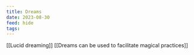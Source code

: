 ```yaml
---
title: Dreams
date: 2023-08-30
feed: hide
tags:
---
```

[[Lucid dreaming]]
[[Dreams can be used to facilitate magical practices]]